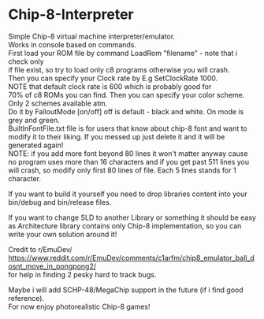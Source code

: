 # Chip-8-Interpreter
Simple Chip-8 virtual machine interpreter/emulator.  
Works in console based on commands.  
First load your ROM file by command LoadRom "filename" - note that i check only  
if file exist, so try to load only c8 programs otherwise you will crash.  
Then you can specify your Clock rate by E.g SetClockRate 1000.  
NOTE that default clock rate is 600 which is probably good for  
70% of c8 ROMs you can find. Then you can specify your color scheme. Only 2 schemes available atm.  
Do it by FalloutMode [on/off] off is default - black and white. On mode is grey and green.  
BuiltInFontFile.txt file is for users that know about chip-8 font and want to modify it 
to their liking. If you messed up just delete it and it will be generated again!  
NOTE: if you add more font beyond 80 lines it won't matter anyway cause    
no program uses more than 16 characters and if you get past 511 lines you  
will crash, so modify only first 80 lines of file. Each 5 lines stands for 1 character.   


If you want to build it yourself you need to drop libraries content into your 
bin/debug and bin/release files. 

If you want to change SLD to another Library or something it should be easy
as Architecture library contains only Chip-8 implementation, so you can write your
own solution around it!

Credit to r/EmuDev/ https://www.reddit.com/r/EmuDev/comments/c1arfm/chip8_emulator_ball_dosnt_move_in_pongpong2/  
for help in finding 2 pesky hard to track bugs.  


Maybe i will add SCHP-48/MegaChip support in the future (if i find good reference).  
For now enjoy photorealistic Chip-8 games!  

